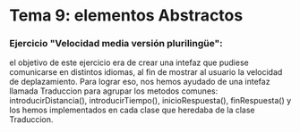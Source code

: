 # Tema 9: elementos Abstractos


### Ejercicio "Velocidad media versión plurilingüe":
el objetivo de este ejercicio era de crear una intefaz que pudiese comunicarse en distintos idiomas, al fin de mostrar al usuario la velocidad de deplazamiento. Para lograr eso, nos hemos ayudado de una intefaz llamada Traduccion para agrupar los metodos comunes: introducirDistancia(), introducirTiempo(), inicioRespuesta(), finRespuesta() y los hemos implementados en cada clase que heredaba de la clase Traduccion.
